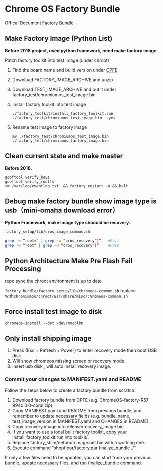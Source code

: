 # Chrome OS Factory Bundle

Offical Document [Factory Bundle](https://chromium.googlesource.com/chromiumos/platform/factory/+/HEAD/setup/BUNDLE.md)

## Make Factory Image (Python List)

**Before 2018 project, used python framework, need make factory image.**

Patch factory toolkit into test image (under chroot)

1. Find the board name and build version under
   [CPFE](https://www.google.com/chromeos/partner/fe/)
2. Download FACTORY_IMAGE_ARCHIVE and unzip
3. Download TEST_IMAGE_ARCHIVE and put it under
   factory_test/chromiumos_test_image.bin
4. Install factory toolkit into test image

   `./factory_toolkit/install_factory_toolkit.run ./factory_test/chromiumos_test_image.bin --yes`

5. Rename test image to factory image

   `mv ./factory_test/chromiumos_test_image.bin ./factory_test/chromiumos_factory_image.bin`

## Clean current state and make master

**Before 2018.**

```shell
gooftool verify_keys
gooftool verify_rootfs
rm /var/log/eventlog.txt  && factory_restart -a && halt
```

## Debug make factory bundle show image type is usb（mini-omaha download error）

**Python Framework, make image type shoould be recovery.**

```bash
factory_setup/lib/cros_image_common.sh

grep -w “root=“ | grep -w “cros_recovery”)”   #Fail
grep -w “root” | grep -w “cros_recovery”)”    #Pass
```

## Python Architecture Make Pre Flash Fail Processing

repo sync the chroot environment is up to date

`factory_bundle/factory_setup/lib/chromeos-common.sh` replace
with`chromiumos/chroot/usr/share/misc/chromeos-common.sh`

## Force install test image to disk

`chromeos-install --dst /dev/mmcblk0`

## Only install shipping image

1. Press {Esc + Refresh + Power} to enter recovery mode then boot USB disk.
2. Will show chromeos missing screen or recovery mode.
3. insert usb disk , will auto install recovery image.

### Commit your changes to MANIFEST.yaml and README

Follow the steps below to create a factory bundle from scratch.

1. Download factory bundle from CPFE (e.g.
   ChromeOS-factory-R57-9940.0.0-coral.zip)
2. Copy MANIFEST.yaml and README from previous bundle, and remember to update
   necessary fields (e.g. bundle_name, test_image_version in MANIFEST.yaml and
   CHANGES in README).
3. Copy recovery image into release/recovery_image.bin
4. If you want to use a local built factory toolkit, copy your
   install_factory_toolkit.run into toolkit/.
5. Replace factory_shim/netboot/image.net.bin with a working one.
6. Execute command “shopfloor/factory.par finalize_bundle ./”

If only a few files need to be updated, you can start from your previous bundle,
update necessary files, and run finalize_bundle command.
